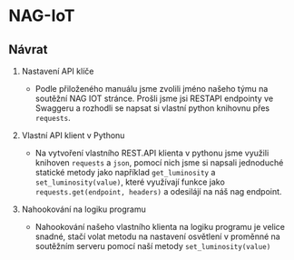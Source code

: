 # NAG-IoT
## Návrat

1. Nastavení API klíče
	- Podle přiloženého manuálu jsme zvolili jméno našeho týmu na soutěžní NAG IOT stránce. Prošli jsme jsi RESTAPI endpointy ve Swaggeru a rozhodli se napsat si vlastní python knihovnu přes `requests`.

2. Vlastní API klient v Pythonu
	- Na vytvoření vlastního REST.API klienta v pythonu jsme využili knihoven `requests` a `json`, pomocí nich jsme si napsali jednoduché statické metody jako například `get_luminosity` a `set_luminosity(value)`, které využívají funkce jako `requests.get(endpoint, headers)` a odesilájí na náš nag endpoint.

3. Nahookování na logiku programu
	- Nahookování našeho vlastního klienta na logiku programu je velice snadné, stačí volat metodu na nastavení osvětlení v proměnné na soutěžním serveru pomocí naší metody `set_luminosity(value)`
